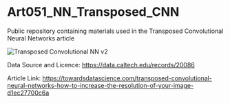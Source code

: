 # Art051_NN_Transposed_CNN
Public repository containing materials used in the Transposed Convolutional Neural Networks article

![Transposed Convolutional NN v2](https://user-images.githubusercontent.com/24861699/171839299-a0cfcec8-a81a-4e04-9c63-7a9fad32d50a.png)

Data Source and Licence: https://data.caltech.edu/records/20086

Article Link: https://towardsdatascience.com/transposed-convolutional-neural-networks-how-to-increase-the-resolution-of-your-image-d1ec27700c6a
